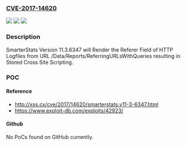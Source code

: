 ### [CVE-2017-14620](https://cve.mitre.org/cgi-bin/cvename.cgi?name=CVE-2017-14620)
![](https://img.shields.io/static/v1?label=Product&message=n%2Fa&color=blue)
![](https://img.shields.io/static/v1?label=Version&message=n%2Fa&color=blue)
![](https://img.shields.io/static/v1?label=Vulnerability&message=n%2Fa&color=brighgreen)

### Description

SmarterStats Version 11.3.6347 will Render the Referer Field of HTTP Logfiles from URL /Data/Reports/ReferringURLsWithQueries resulting in Stored Cross Site Scripting.

### POC

#### Reference
- http://xss.cx/cve/2017/14620/smarterstats.v11-3-6347.html
- https://www.exploit-db.com/exploits/42923/

#### Github
No PoCs found on GitHub currently.


